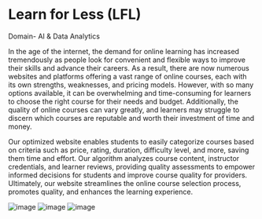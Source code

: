 # Learn for Less (LFL)

Domain- AI & Data Analytics

In the age of the internet, the demand for online learning
has increased tremendously as people look for convenient
and flexible ways to improve their skills and advance their
careers. As a result, there are now numerous websites and
platforms offering a vast range of online courses, each with
its own strengths, weaknesses, and pricing models. However,
with so many options available, it can be overwhelming and
time-consuming for learners to choose the right course for
their needs and budget. Additionally, the quality of online
courses can vary greatly, and learners may struggle to
discern which courses are reputable and worth their
investment of time and money.

Our optimized website enables students to easily
categorize courses based on criteria such as price, rating,
duration, difficulty level, and more, saving them time and
effort.
Our algorithm analyzes course content, instructor
credentials, and learner reviews, providing quality
assessments to empower informed decisions for
students and improve course quality for providers.
Ultimately, our website streamlines the online course
selection process, promotes quality, and enhances the
learning experience.

![image](https://user-images.githubusercontent.com/95607023/228421961-2fd50698-a2fe-48e0-82e4-16e35e20a74a.png)
![image](https://user-images.githubusercontent.com/95607023/228421996-0166bf50-c0c9-4e23-a165-8b903fb81075.png)
![image](https://user-images.githubusercontent.com/95607023/228422022-1ae0737a-db68-44a1-92f3-9eae67a2c1e4.png)

